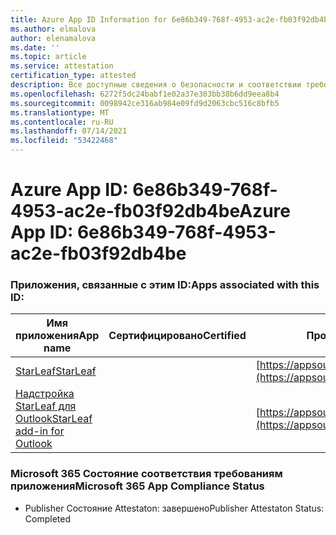 ```yaml
---
title: Azure App ID Information for 6e86b349-768f-4953-ac2e-fb03f92db4be
ms.author: elmalova
author: elenamalova
ms.date: ''
ms.topic: article
ms.service: attestation
certification_type: attested
description: Все доступные сведения о безопасности и соответствии требованиям для 6e86b349-768f-4953-ac2e-fb03f92db4be.
ms.openlocfilehash: 6272f5dc24babf1e02a37e303bb38b6dd9eea8b4
ms.sourcegitcommit: 0098942ce316ab984e09fd9d2063cbc516c8bfb5
ms.translationtype: MT
ms.contentlocale: ru-RU
ms.lasthandoff: 07/14/2021
ms.locfileid: "53422468"
---
```

# <a name="azure-app-id-6e86b349-768f-4953-ac2e-fb03f92db4be"></a><span data-ttu-id="f2283-103">Azure App ID: 6e86b349-768f-4953-ac2e-fb03f92db4be</span><span class="sxs-lookup"><span data-stu-id="f2283-103">Azure App ID: 6e86b349-768f-4953-ac2e-fb03f92db4be</span></span>


### <a name="apps-associated-with-this-id"></a><span data-ttu-id="f2283-104">Приложения, связанные с этим ID:</span><span class="sxs-lookup"><span data-stu-id="f2283-104">Apps associated with this ID:</span></span>
| <span data-ttu-id="f2283-105">**Имя приложения**</span><span class="sxs-lookup"><span data-stu-id="f2283-105">**App name**</span></span> | <span data-ttu-id="f2283-106">**Сертифицировано**</span><span class="sxs-lookup"><span data-stu-id="f2283-106">**Certified**</span></span> | <span data-ttu-id="f2283-107">**Просмотр в AppSource**</span><span class="sxs-lookup"><span data-stu-id="f2283-107">**View in AppSource**</span></span> |
|-|-|-|
| [<span data-ttu-id="f2283-108">StarLeaf</span><span class="sxs-lookup"><span data-stu-id="f2283-108">StarLeaf</span></span>](https://docs.microsoft.com/en-us/microsoft-365-app-certification/forward/WA200000185) |  | [https://appsource.microsoft.com/product/office/WA200000185](https://appsource.microsoft.com/product/office/WA200000185) |
| [<span data-ttu-id="f2283-109">Надстройка StarLeaf для Outlook</span><span class="sxs-lookup"><span data-stu-id="f2283-109">StarLeaf add-in for Outlook</span></span>](https://docs.microsoft.com/en-us/microsoft-365-app-certification/forward/WA104381343) |  | [https://appsource.microsoft.com/product/office/WA104381343](https://appsource.microsoft.com/product/office/WA104381343) |

### <a name="microsoft-365-app-compliance-status"></a><span data-ttu-id="f2283-110">Microsoft 365 Состояние соответствия требованиям приложения</span><span class="sxs-lookup"><span data-stu-id="f2283-110">Microsoft 365 App Compliance Status</span></span>
- <span data-ttu-id="f2283-111">Publisher Состояние Attestaton: завершено</span><span class="sxs-lookup"><span data-stu-id="f2283-111">Publisher Attestaton Status: Completed</span></span>
